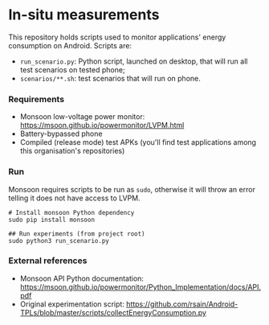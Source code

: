 # In-situ measurements

This repository holds scripts used to monitor applications' energy consumption on Android. Scripts are:
* `run_scenario.py`: Python script, launched on desktop, that will run all test scenarios on tested phone;
* `scenarios/**.sh`: test scenarios that will run on phone.

### Requirements

* Monsoon low-voltage power monitor: https://msoon.github.io/powermonitor/LVPM.html
* Battery-bypassed phone
* Compiled (release mode) test APKs (you'll find test applications among this organisation's repositories)

### Run

Monsoon requires scripts to be run as `sudo`, otherwise it will throw an error telling it does not have access to LVPM.

```shell
# Install monsoon Python dependency
sudo pip install monsoon

## Run experiments (from project root)
sudo python3 run_scenario.py
```

### External references

* Monsoon API Python documentation: https://msoon.github.io/powermonitor/Python_Implementation/docs/API.pdf
* Original experimentation script: https://github.com/rsain/Android-TPLs/blob/master/scripts/collectEnergyConsumption.py
